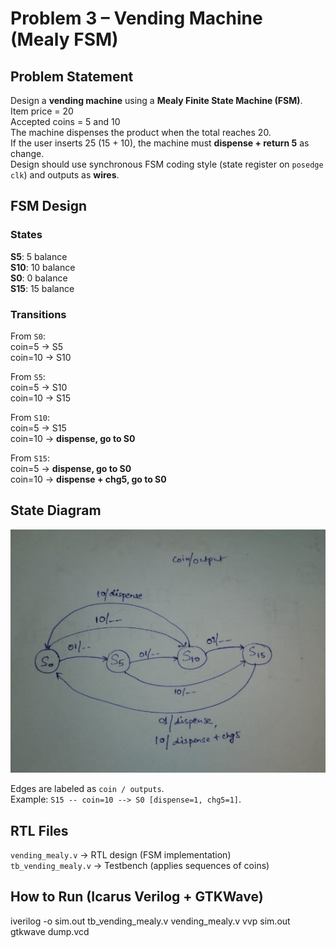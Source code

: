# Problem 3 – Vending Machine (Mealy FSM)

## Problem Statement
Design a **vending machine** using a **Mealy Finite State Machine (FSM)**.  
Item price = 20  
Accepted coins = 5 and 10  
The machine dispenses the product when the total reaches 20.  
If the user inserts 25 (15 + 10), the machine must **dispense + return 5** as change.  
Design should use synchronous FSM coding style (state register on `posedge clk`) and outputs as **wires**.



## FSM Design

### States
**S5**: 5 balance  
**S10**: 10 balance  
**S0**: 0 balance  
**S15**: 15 balance  

### Transitions
From `S0`:  
  coin=5 → S5  
  coin=10 → S10  

From `S5`:  
  coin=5 → S10  
  coin=10 → S15  

From `S10`:  
  coin=5 → S15  
  coin=10 → **dispense, go to S0**  

From `S15`:  
  coin=5 → **dispense, go to S0**  
  coin=10 → **dispense + chg5, go to S0**  


## State Diagram
![State Diagram](waves/state_diagram.png)

Edges are labeled as `coin / outputs`.  
Example: `S15 -- coin=10 --> S0 [dispense=1, chg5=1]`.


## RTL Files
`vending_mealy.v` → RTL design (FSM implementation)  
`tb_vending_mealy.v` → Testbench (applies sequences of coins)  


## How to Run (Icarus Verilog + GTKWave)

iverilog -o sim.out tb_vending_mealy.v vending_mealy.v
vvp sim.out
gtkwave dump.vcd



